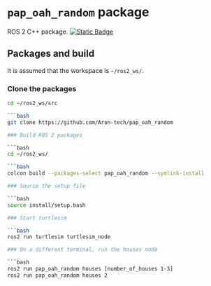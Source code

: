 # `pap_oah_random` package

ROS 2 C++ package. [![Static Badge](https://img.shields.io/badge/ROS_2-Humble-34aec5)](https://docs.ros.org/en/humble/)

## Packages and build

It is assumed that the workspace is `~/ros2_ws/`.

### Clone the packages

```bash
cd ~/ros2_ws/src

```bash
git clone https://github.com/Aron-tech/pap_oah_random

### Build ROS 2 packages

```bash
cd ~/ros2_ws/

```bash
colcon build --packages-select pap_oah_random --symlink-install

### Source the setup file

```bash
source install/setup.bash

### Start turtlesim

```bash
ros2 run turtlesim turtlesim_node

### On a different terminal, run the houses node

```bash
ros2 run pap_oah_random houses [number_of_houses 1-3]
ros2 run pap_oah_random houses 2
